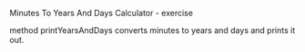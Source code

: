 Minutes To Years And Days Calculator - exercise

method printYearsAndDays converts minutes to years and days and prints it out.